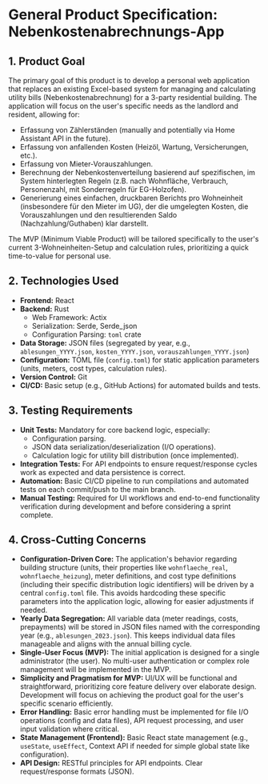 # General Product Specification: Nebenkostenabrechnungs-App

## 1. Product Goal

The primary goal of this product is to develop a personal web application that replaces an existing Excel-based system for managing and calculating utility bills (Nebenkostenabrechnung) for a 3-party residential building. The application will focus on the user's specific needs as the landlord and resident, allowing for:
*   Erfassung von Zählerständen (manually and potentially via Home Assistant API in the future).
*   Erfassung von anfallenden Kosten (Heizöl, Wartung, Versicherungen, etc.).
*   Erfassung von Mieter-Vorauszahlungen.
*   Berechnung der Nebenkostenverteilung basierend auf spezifischen, im System hinterlegten Regeln (z.B. nach Wohnfläche, Verbrauch, Personenzahl, mit Sonderregeln für EG-Holzofen).
*   Generierung eines einfachen, druckbaren Berichts pro Wohneinheit (insbesondere für den Mieter im UG), der die umgelegten Kosten, die Vorauszahlungen und den resultierenden Saldo (Nachzahlung/Guthaben) klar darstellt.

The MVP (Minimum Viable Product) will be tailored specifically to the user's current 3-Wohneinheiten-Setup and calculation rules, prioritizing a quick time-to-value for personal use.

## 2. Technologies Used

*   **Frontend:** React
*   **Backend:** Rust
    *   Web Framework: Actix
    *   Serialization: Serde, Serde_json
    *   Configuration Parsing: `toml` crate
*   **Data Storage:** JSON files (segregated by year, e.g., `ablesungen_YYYY.json`, `kosten_YYYY.json`, `vorauszahlungen_YYYY.json`)
*   **Configuration:** TOML file (`config.toml`) for static application parameters (units, meters, cost types, calculation rules).
*   **Version Control:** Git
*   **CI/CD:** Basic setup (e.g., GitHub Actions) for automated builds and tests.

## 3. Testing Requirements

*   **Unit Tests:** Mandatory for core backend logic, especially:
    *   Configuration parsing.
    *   JSON data serialization/deserialization (I/O operations).
    *   Calculation logic for utility bill distribution (once implemented).
*   **Integration Tests:** For API endpoints to ensure request/response cycles work as expected and data persistence is correct.
*   **Automation:** Basic CI/CD pipeline to run compilations and automated tests on each commit/push to the main branch.
*   **Manual Testing:** Required for UI workflows and end-to-end functionality verification during development and before considering a sprint complete.

## 4. Cross-Cutting Concerns

*   **Configuration-Driven Core:** The application's behavior regarding building structure (units, their properties like `wohnflaeche_real`, `wohnflaeche_heizung`), meter definitions, and cost type definitions (including their specific distribution logic identifiers) will be driven by a central `config.toml` file. This avoids hardcoding these specific parameters into the application logic, allowing for easier adjustments if needed.
*   **Yearly Data Segregation:** All variable data (meter readings, costs, prepayments) will be stored in JSON files named with the corresponding year (e.g., `ablesungen_2023.json`). This keeps individual data files manageable and aligns with the annual billing cycle.
*   **Single-User Focus (MVP):** The initial application is designed for a single administrator (the user). No multi-user authentication or complex role management will be implemented in the MVP.
*   **Simplicity and Pragmatism for MVP:** UI/UX will be functional and straightforward, prioritizing core feature delivery over elaborate design. Development will focus on achieving the product goal for the user's specific scenario efficiently.
*   **Error Handling:** Basic error handling must be implemented for file I/O operations (config and data files), API request processing, and user input validation where critical.
*   **State Management (Frontend):** Basic React state management (e.g., `useState`, `useEffect`, Context API if needed for simple global state like configuration).
*   **API Design:** RESTful principles for API endpoints. Clear request/response formats (JSON).